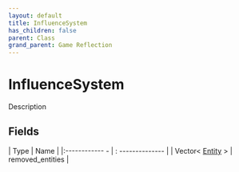 ```yaml
---
layout: default
title: InfluenceSystem
has_children: false
parent: Class
grand_parent: Game Reflection
---
```

# InfluenceSystem
Description 

## Fields
| Type | Name |
|:------------ - | : -------------- |
| Vector< [Entity](game-reflection/classes/entity.md) > | removed_entities |
